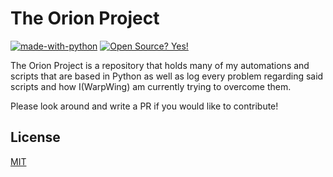 # The Orion Project
 [![made-with-python](https://img.shields.io/badge/Made%20with-Python-1f425f.svg)](https://www.python.org/) [![Open Source? Yes!](https://badgen.net/badge/Open%20Source%20%3F/Yes%21/blue?icon=github)](https://github.com/Naereen/badges/)

The Orion Project is a repository that holds many of my automations and scripts that are based in Python as well as log every problem regarding said scripts and how I(WarpWing) am currently trying to overcome them.

Please look around and write a PR if you would like to contribute!

## License
[MIT](https://choosealicense.com/licenses/mit/)
